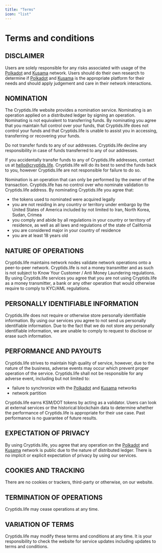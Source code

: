```yaml
---
title: "Terms"
icon: "list"
---
```


# Terms and conditions

## DISCLAIMER

Users are solely responsible for any risks associated with usage of the [Polkadot](https://polkadot.network) and [Kusama](https://kusama.network/) network. Users should do their own research to determine if [Polkadot](https://polkadot.network) and [Kusama](https://kusama.network/) is the appropriate platform for their needs and should apply judgement and care in their network interactions.

## NOMINATION

The Cryptids.life website provides a nomination service. Nominating is an operation applied on a distributed ledger by signing an operation. Nominating is not equivalent to transferring funds. By nominating you agree that you maintain full control over your funds, that Cryptids.life does not control your funds and that Cryptids.life is unable to assist you in accessing, transferring or recovering your funds.

Do not transfer funds to any of our addresses. Cryptids.life decline any responsibility in case of funds transferred to any of our addresses.

If you accidentally transfer funds to any of Cryptids.life addresses, contact us at hello@cryptids.life. Cryptids.life will do its best to send the funds back to you, however Cryptids.life are not responsible for failure to do so.

Nomination is an operation that can only be performed by the owner of the transaction. Cryptids.life has no control over who nominate validation to Cryptids.life address. By nominating Cryptids.life you agree that:

* the tokens used to nominated were acquired legally
* you are not residing in any country or territory under embargo by the United States of America included by not limited to Iran, North Korea, Sudan, Crimea
* you comply and abide by all regulations in your country or territory of residence, as well as all laws and regulations of the state of California
* you are considered major in your country of residence
* you are at least 18 years old

## NATURE OF OPERATIONS

Cryptids.life maintains network nodes validate network operations onto a peer-to-peer network. Cryptids.life is not a money transmitter and as such is not subject to Know Your Customer / Anti Money Laundering regulations. By using Cryptids.life services you agree that you are not using Cryptids.life as a money transmitter, a bank or any other operation that would otherwise require to comply to KYC/AML regulations.

## PERSONALLY IDENTIFIABLE INFORMATION

Cryptids.life does not require or otherwise store personally identifiable information. By using our services you agree to not send us personally identifiable information. Due to the fact that we do not store any personally identifiable information, we are unable to comply to request to disclose or erase such information.

## PERFORMANCE AND PAYOUTS

Cryptids.life strives to maintain high quality of service, however, due to the nature of the business, adverse events may occur which prevent proper operation of the service. Cryptids.life shall not be responsible for any adverse event, including but not limited to:

* failure to synchronize with the [Polkadot](https://polkadot.network) and [Kusama](https://kusama.network/) networks
* network partition

Cryptids.life earns KSM/DOT tokens by acting as a validator. Users can look at external services or the historical blockchain data to determine whether the performance of Cryptids.life is appropriate for their use case. Past performance is no guarantee of future results.

## EXPECTATION OF PRIVACY

By using Cryptids.life, you agree that any operation on the [Polkadot](https://polkadot.network) and [Kusama](https://kusama.network/) network is public due to the nature of distributed ledger. There is no implicit or explicit expectation of privacy by using our services.

## COOKIES AND TRACKING

There are no cookies or trackers, third-party or otherwise, on our website.

## TERMINATION OF OPERATIONS

Cryptids.life may cease operations at any time.

## VARIATION OF TERMS

Cryptids.life may modify these terms and conditions at any time. It is your responsibility to check the website for service updates including updates to terms and conditions.
